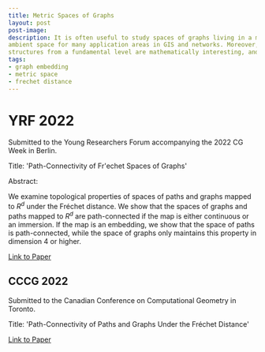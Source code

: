 ```yaml
---
title: Metric Spaces of Graphs
layout: post
post-image: 
description: It is often useful to study spaces of graphs living in a metric
ambient space for many application areas in GIS and networks. Moreover, these
structures from a fundamental level are mathematically interesting, and not necessarily rigorously understood.
tags:
- graph embedding
- metric space
- frechet distance
---
```


# YRF 2022

Submitted to the Young Researchers Forum accompanying the 2022 CG Week in Berlin.

Title: 'Path-Connectivity of Fr\'echet Spaces of Graphs'

Abstract: 

We examine topological properties of spaces of paths and graphs mapped to $R^d$ under the Fréchet distance. 
We show that the spaces of graphs and paths mapped to $R^d$ are path-connected if the map is either 
continuous or an immersion. If the map is an embedding, we show that the space of paths is path-connected, while the space of graphs only maintains this property in dimension 4 or higher.

[Link to Paper](../../assets/yrf2022.pdf)

## CCCG 2022

Submitted to the Canadian Conference on Computational Geometry in Toronto.

Title: 'Path-Connectivity of Paths and Graphs Under the Fréchet Distance'

[Link to Paper](../../assets/cccg2022.pdf)
